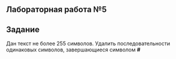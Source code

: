 ## Лабораторная работа №5

## Задание

Дан текст не более 255 символов. Удалить последовательности одинаковых символов, завершающиеся символом **#**